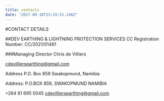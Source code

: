 ```yaml
---
title: contacts
date: "2017-09-18T23:19:51.246Z"
---
```



#CONTACT DETAILS

##DEV EARTHING & LIGHTNING PROTECTION SERVICES CC
Registration Number: CC/2021/01481

###Managing Director
Chris de Villiers

cdevilliersearthing@gmail.com

Address
P.O. Box 859
Swakopmund, Namibia

Address: P.O.BOX 859, SWAKOPMUND NAMIBIA

+264 81 695 0045
cdevilliersearthing@gmail.com
